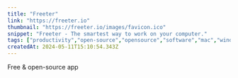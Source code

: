 ```yaml
---
title: "Freeter"
link: "https://freeter.io"
thumbnail: "https://freeter.io/images/favicon.ico"
snippet: "Freeter - The smartest way to work on your computer."
tags: ["productivity","open-source","opensource","software","mac","windows","linux","application"]
createdAt: 2024-05-11T15:10:54.343Z
---
```

Free & open-source app
